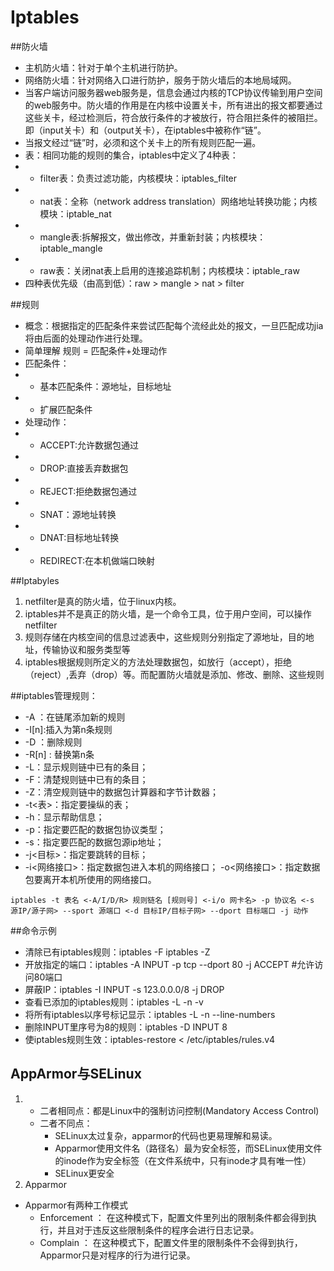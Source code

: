 ﻿# Iptables
##防火墙
- 主机防火墙：针对于单个主机进行防护。
- 网络防火墙：针对网络入口进行防护，服务于防火墙后的本地局域网。
- 当客户端访问服务器web服务是，信息会通过内核的TCP协议传输到用户空间的web服务中。防火墙的作用是在内核中设置关卡，所有进出的报文都要通过这些关卡，经过检测后，符合放行条件的才被放行，符合阻拦条件的被阻拦。即（input关卡）和（output关卡），在iptables中被称作“链”。
- 当报文经过“链”时，必须和这个关卡上的所有规则匹配一遍。
- 表：相同功能的规则的集合，iptables中定义了4种表：
- - filter表：负责过滤功能，内核模块：iptables_filter
- - nat表：全称（network address translation）网络地址转换功能；内核模块：iptable_nat
- - mangle表:拆解报文，做出修改，并重新封装；内核模块：iptable_mangle
- - raw表：关闭nat表上启用的连接追踪机制；内核模块：iptable_raw
- 四种表优先级（由高到低）：raw > mangle > nat > filter

##规则
- 概念：根据指定的匹配条件来尝试匹配每个流经此处的报文，一旦匹配成功jia将由后面的处理动作进行处理。
- 简单理解 规则 = 匹配条件+处理动作
- 匹配条件：
- - 基本匹配条件：源地址，目标地址
- - 扩展匹配条件
- 处理动作：
- - ACCEPT:允许数据包通过
- - DROP:直接丢弃数据包
- - REJECT:拒绝数据包通过
- - SNAT：源地址转换
- - DNAT:目标地址转换
- - REDIRECT:在本机做端口映射

##Iptabyles
1. netfilter是真的防火墙，位于linux内核。
2. iptables并不是真正的防火墙，是一个命令工具，位于用户空间，可以操作netfilter
3. 规则存储在内核空间的信息过滤表中，这些规则分别指定了源地址，目的地址，传输协议和服务类型等
4. iptables根据规则所定义的方法处理数据包，如放行（accept），拒绝（reject）,丢弃（drop）等。而配置防火墙就是添加、修改、删除、这些规则

##iptables管理规则：
- \-A ：在链尾添加新的规则
- \-I[n]:插入为第n条规则
- \-D ：删除规则
- \-R[n] : 替换第n条
- \-L：显示规则链中已有的条目；
- \-F：清楚规则链中已有的条目；
- \-Z：清空规则链中的数据包计算器和字节计数器；
- \-t<表>：指定要操纵的表；
- \-h：显示帮助信息；
- \-p：指定要匹配的数据包协议类型；
- \-s：指定要匹配的数据包源ip地址；
- \-j<目标>：指定要跳转的目标；
- \-i<网络接口>：指定数据包进入本机的网络接口；
-o<网络接口>：指定数据包要离开本机所使用的网络接口。
```
iptables -t 表名 <-A/I/D/R> 规则链名 [规则号] <-i/o 网卡名> -p 协议名 <-s 源IP/源子网> --sport 源端口 <-d 目标IP/目标子网> --dport 目标端口 -j 动作
```
##命令示例
- 清除已有iptables规则：iptables -F   iptables -Z
- 开放指定的端口：iptables -A INPUT -p tcp --dport 80 -j ACCEPT    #允许访问80端口
- 屏蔽IP：iptables -I INPUT -s 123.0.0.0/8 -j DROP
- 查看已添加的iptables规则：iptables -L -n -v
- 将所有iptables以序号标记显示：iptables -L -n --line-numbers
- 删除INPUT里序号为8的规则：iptables -D INPUT 8
- 使iptables规则生效：iptables-restore < /etc/iptables/rules.v4 

## AppArmor与SELinux
1. -  二者相同点：都是Linux中的强制访问控制(Mandatory Access Control)
   - 二者不同点：
       - SELinux太过复杂，apparmor的代码也更易理解和易读。
       - Apparmor使用文件名（路径名）最为安全标签，而SELinux使用文件的inode作为安全标签（在文件系统中，只有inode才具有唯一性）
       - SELinux更安全
2. Apparmor
- Apparmor有两种工作模式
     - Enforcement ： 在这种模式下，配置文件里列出的限制条件都会得到执行，并且对于违反这些限制条件的程序会进行日志记录。
     - Complain ： 在这种模式下，配置文件里的限制条件不会得到执行，Apparmor只是对程序的行为进行记录。





